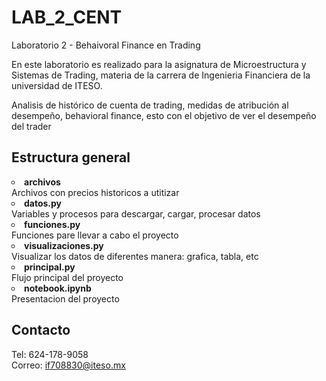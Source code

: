 # LAB_2_CENT
Laboratorio 2 - Behaivoral Finance en Trading

En este laboratorio es realizado para la asignatura de Microestructura y Sistemas de Trading, materia de la carrera de Ingenieria Financiera de la universidad de ITESO.

Analisis de histórico de cuenta de trading, medidas de atribución al desempeño, behavioral finance, esto con el objetivo de ver el desempeño del trader


## Estructura general

<li type="circle"><b>archivos</li></b>
Archivos con precios historicos a utitizar

<li type="circle"><b>datos.py</li></b>
Variables y procesos para descargar, cargar, procesar datos

<li type="circle"><b>funciones.py</li></b>
Funciones pare llevar a cabo el proyecto

<li type="circle"><b>visualizaciones.py</li></b>
Visualizar los datos de diferentes manera: grafica, tabla, etc

<li type="circle"><b>principal.py</li></b>
Flujo principal del proyecto

<li type="circle"><b>notebook.ipynb</li></b>
Presentacion del proyecto

## Contacto

Tel: 624-178-9058 <br>
Correo: if708830@iteso.mx